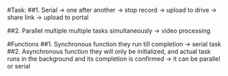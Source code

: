 #Task:
##1. Serial 
-> one after another -> stop record -> upload to drive -> share link -> upload to portal

##2. Parallel multiple 
multiple tasks simultaneously -> video processing

#Functions
##1. Synchronous function 
they run till completion -> serial task
##2. Asynchronous function 
they will only be initialized, and actual task runs in the background and its completion is confirmed -> it can be parallel or serial